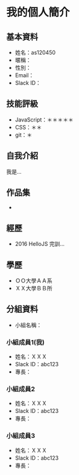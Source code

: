 # 我的個人簡介

## 基本資料
- 姓名：as120450
- 暱稱：
- 性別：
- Email：
- Slack ID：

## 技能評級
- JavaScript：＊＊＊＊＊
- CSS：＊＊
- git：＊

## 自我介紹
我是...

## 作品集
- 

## 經歷
- 2016 HelloJS 完訓...

## 學歷
- ＯＯ大學ＡＡ系
- ＸＸ大學ＢＢ所

## 分組資料
- 小組名稱：

### 小組成員1(我)
- 姓名：ＸＸＸ
- Slack ID：abc123
- 專長：

### 小組成員2
- 姓名：ＸＸＸ
- Slack ID：abc123
- 專長：

### 小組成員3
- 姓名：ＸＸＸ
- Slack ID：abc123
- 專長：
